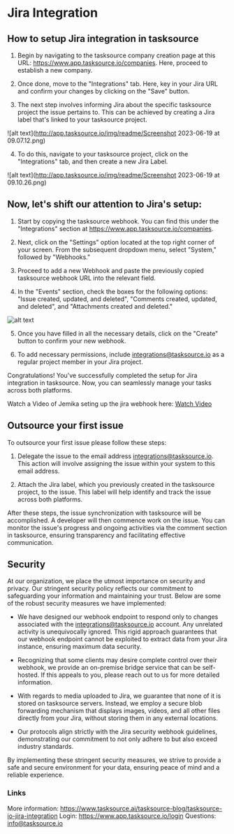 # Jira Integration


## How to setup Jira integration in tasksource

1. Begin by navigating to the tasksource company creation page at this URL: https://www.app.tasksource.io/companies. Here, proceed to establish a new company.

2. Once done, move to the "Integrations" tab. Here, key in your Jira URL and confirm your changes by clicking on the "Save" button.

3. The next step involves informing Jira about the specific tasksource project the issue pertains to. This can be achieved by creating a Jira label that's linked to your tasksource project.

![alt text](http://app.tasksource.io/img/readme/Screenshot 2023-06-19 at 09.07.12.png)

4. To do this, navigate to your tasksource project, click on the "Integrations" tab, and then create a new Jira Label.

![alt text](http://app.tasksource.io/img/readme/Screenshot 2023-06-19 at 09.10.26.png)



## Now, let's shift our attention to Jira's setup:

1. Start by copying the tasksource webhook. You can find this under the "Integrations" section at https://www.app.tasksource.io/companies.

2. Next, click on the "Settings" option located at the top right corner of your screen. From the subsequent dropdown menu, select "System," followed by "Webhooks."

3. Proceed to add a new Webhook and paste the previously copied tasksource webhook URL into the relevant field.

4. In the "Events" section, check the boxes for the following options: "Issue created, updated, and deleted", "Comments created, updated, and deleted", and "Attachments created and deleted."

![alt text](http://app.tasksource.io/img/readme/jemika-jira.jpeg)

5. Once you have filled in all the necessary details, click on the "Create" button to confirm your new webhook.

6. To add necessary permissions, include integrations@tasksource.io as a regular project member in your Jira project.

Congratulations! You've successfully completed the setup for Jira integration in tasksource. Now, you can seamlessly manage your tasks across both platforms. 

Watch a Video of Jemika seting up the jira webhook here:
[Watch Video](https://github.com/desentio/tasksource-main-app/assets/22271360/9f6d5177-dd1b-46d0-a118-72b7c896da9d)




## Outsource your first issue

To outsource your first issue please follow these steps:

1. Delegate the issue to the email address integrations@tasksource.io. This action will involve assigning the issue within your system to this email address.

2. Attach the Jira label, which you previously created in the tasksource project, to the issue. This label will help identify and track the issue across both platforms.

After these steps, the issue synchronization with tasksource will be accomplished. A developer will then commence work on the issue. You can monitor the issue's progress and ongoing activities via the comment section in tasksource, ensuring transparency and facilitating effective communication.



## Security

At our organization, we place the utmost importance on security and privacy. Our stringent security policy reflects our commitment to safeguarding your information and maintaining your trust. Below are some of the robust security measures we have implemented:


- We have designed our webhook endpoint to respond only to changes associated with the integrations@tasksource.io account. Any unrelated activity is unequivocally ignored. This rigid approach guarantees that our webhook endpoint cannot be exploited to extract data from your Jira instance, ensuring maximum data security.

- Recognizing that some clients may desire complete control over their webhook, we provide an on-premise bridge service that can be self-hosted. If this appeals to you, please reach out to us for more detailed information.

- With regards to media uploaded to Jira, we guarantee that none of it is stored on tasksource servers. Instead, we employ a secure blob forwarding mechanism that displays images, videos, and all other files directly from your Jira, without storing them in any external locations.

- Our protocols align strictly with the Jira security webhook guidelines, demonstrating our commitment to not only adhere to but also exceed industry standards.

By implementing these stringent security measures, we strive to provide a safe and secure environment for your data, ensuring peace of mind and a reliable experience.


### Links
More information: https://www.tasksource.ai/tasksource-blog/tasksource-io-jira-integration
Login: https://www.app.tasksource.io/login
Questions: info@tasksource.io